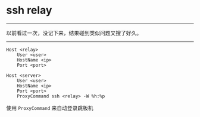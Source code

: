 # ssh relay

---

以前看过一次，没记下来，结果碰到类似问题又搜了好久。

---

```
Host <relay>
    User <user>
    HostName <ip>
    Port <port>

Host <server>
    User <user>
    HostName <ip>
    Port <port>
    ProxyCommand ssh <relay> -W %h:%p
```

使用 `ProxyCommand` 来自动登录跳板机
